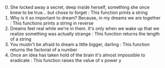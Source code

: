 0. She locked away a secret, deep inside herself, something she once knew to be true... but chose to forget : This function prints a string
1. Why is it so important to dream? Because, in my dreams we are together : This functions prints a string in reverse
2. Dreams feel real while we're in them. It's only when we wake up that we realize something was actually strange : This function returns the length of a string
3. You mustn't be afraid to dream a little bigger, darling : This function returns the factorial of a number
4. Once an idea has taken hold of the brain it's almost impossible to eradicate : This function raises the value of x power y 
